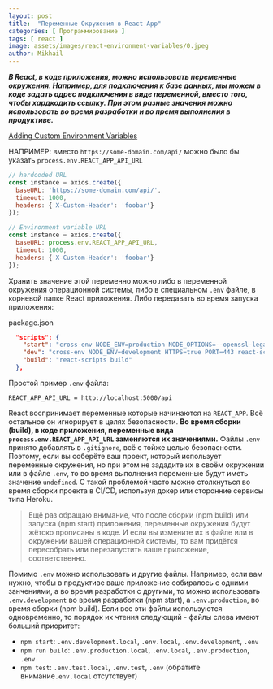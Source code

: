 ```yaml
---
layout: post
title:  "Переменные Окружения в React App"
categories: [ Программирование ]
tags: [ react ]
image: assets/images/react-environment-variables/0.jpeg
author: Mikhail
---
```

***В React, в коде приложения, можно использовать переменные окружения. Например, для подключения к базе данных, мы можем в коде задать адрес подключения в виде переменной, вместо того, чтобы хардкодить ссылку. При этом разные значения можно использовать во время разработки и во премя выполнения в продуктиве.***

[Adding Custom Environment Variables](https://create-react-app.dev/docs/adding-custom-environment-variables/)

НАПРИМЕР: вместо `https://some-domain.com/api/` можно было бы указать `process.env.REACT_APP_API_URL`

```jsx
// hardcoded URL
const instance = axios.create({
  baseURL: 'https://some-domain.com/api/',
  timeout: 1000,
  headers: {'X-Custom-Header': 'foobar'}
});

// Environment variable URL
const instance = axios.create({
  baseURL: process.env.REACT_APP_API_URL,
  timeout: 1000,
  headers: {'X-Custom-Header': 'foobar'}
});
```

Хранить значение этой переменно можно либо в переменной окружения операционной системы, либо в специальном `.env` файле, в корневой папке React приложения. Либо передавать во время запуска приложения:

package.json
```json
  "scripts": {
    "start": "cross-env NODE_ENV=production NODE_OPTIONS=--openssl-legacy-provider HTTPS=true PORT=443 react-scripts start",
    "dev": "cross-env NODE_ENV=development HTTPS=true PORT=443 react-scripts start",
    "build": "react-scripts build"
  },
```

Простой пример  `.env` файла:

```
REACT_APP_API_URL = http://localhost:5000/api
```

React воспринимает переменные которые начинаются на `REACT_APP`. Всё остальное он игнорирует в целях безопасности. **Во время сборки (build), в коде приложения, переменные вида `process.env.REACT_APP_API_URL` заменяются их значениями.** Файлы `.env` принято добавлять в `.gitignore`, всё с тойже целью безопасности. Поэтому, если вы соберёте ваш проект, который использует переменные окружения, но при этом не зададите их в своём окружении или в файле `.env`, то во время выполнения переменные будут иметь значение `undefined`. С такой проблемой часто можно столкнуться во время сборки проекта в CI/CD, используя докер или сторонние сервисы типа Heroku.

>Ещё раз обращаю внимание, что после сборки (npm build) или запуска (npm start) приложения, переменные окружения будут жётско прописаны в коде. И если вы измените их в файле или в окружении вашей операционной системы, то вам придётся пересобрать или перезапустить ваше приложение, соответственно.

Помимо `.env` можно использовать и другие файлы. Например, если вам нужно, чтобы в продуктиве ваше приложение собиралось с одними занчениями, а во время разработки с другими, то можно использовать `.env.development` во время разработки (npm start), а `.env.production`, во время сборки (npm build). Если все эти файлы используются одновременно, то порядок их чтения следующий - файлы слева имеют больший приоритет:

- `npm start`: `.env.development.local`, `.env.local`, `.env.development`, `.env`
- `npm run build`: `.env.production.local`, `.env.local`, `.env.production`, `.env`
- `npm test`: `.env.test.local`, `.env.test`, `.env` (обратите внимание`.env.local` отсутствует)
